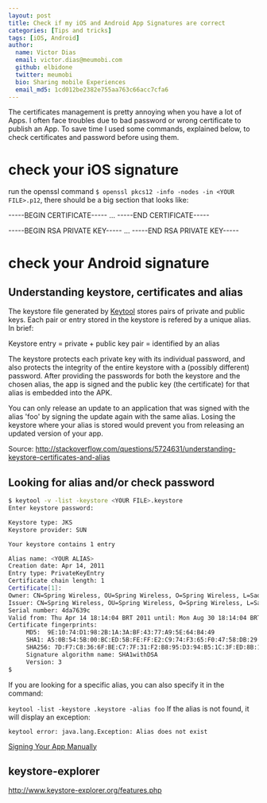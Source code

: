 ```yaml
---
layout: post
title: Check if my iOS and Android App Signatures are correct 
categories: [Tips and tricks]
tags: [iOS, Android]
author:
  name: Victor Dias
  email: victor.dias@meumobi.com
  github: elbidone
  twitter: meumobi
  bio: Sharing mobile Experiences
  email_md5: 1cd012be2382e755aa763c66acc7cfa6
---
```


The certificates management is pretty annoying when you have a lot of Apps. I often face troubles due to bad password or wrong certificate to publish an App. To save time I used some commands, explained below, to check certificates and password before using them.

# check your iOS signature
run the openssl command `$ openssl pkcs12 -info -nodes -in <YOUR FILE>.p12`, there should be a big section that looks like:

-----BEGIN CERTIFICATE-----
...
-----END CERTIFICATE-----

-----BEGIN RSA PRIVATE KEY-----
...
-----END RSA PRIVATE KEY-----

# check your Android signature
## Understanding keystore, certificates and alias
The keystore file generated by [Keytool](http://docs.oracle.com/javase/1.5.0/docs/tooldocs/solaris/keytool.html) stores pairs of private and public keys. Each pair or entry stored in the keystore is refered by a unique alias. In brief:

Keystore entry = private + public key pair = identified by an alias

The keystore protects each private key with its individual password, and also protects the integrity of the entire keystore with a (possibly different) password.
After providing the passwords for both the keystore and the chosen alias, the app is signed and the public key (the certificate) for that alias is embedded into the APK.

You can only release an update to an application that was signed with the alias 'foo' by signing the update again with the same alias. Losing the keystore where your alias is stored would prevent you from releasing an updated version of your app.

Source: http://stackoverflow.com/questions/5724631/understanding-keystore-certificates-and-alias

## Looking for alias and/or check password
```bash
$ keytool -v -list -keystore <YOUR FILE>.keystore
Enter keystore password:  

Keystore type: JKS
Keystore provider: SUN

Your keystore contains 1 entry

Alias name: <YOUR ALIAS>
Creation date: Apr 14, 2011
Entry type: PrivateKeyEntry
Certificate chain length: 1
Certificate[1]:
Owner: CN=Spring Wireless, OU=Spring Wireless, O=Spring Wireless, L=Sao Paulo, ST=SP, C=BR
Issuer: CN=Spring Wireless, OU=Spring Wireless, O=Spring Wireless, L=Sao Paulo, ST=SP, C=BR
Serial number: 4da7639c
Valid from: Thu Apr 14 18:14:04 BRT 2011 until: Mon Aug 30 18:14:04 BRT 2038
Certificate fingerprints:
	 MD5:  9E:10:74:D1:98:2B:1A:3A:BF:43:77:A9:5E:64:B4:49
	 SHA1: A5:0B:54:5B:00:BC:ED:5B:FE:FF:E2:C9:74:F3:65:F0:47:58:DB:29
	 SHA256: 7D:F7:C8:36:6F:BE:C7:7F:31:F2:B8:95:D3:94:B5:1C:3F:ED:8B:1A:40:A0:AD:18:E4:F9:10:E4:1B:8C:1E:0F
	 Signature algorithm name: SHA1withDSA
	 Version: 3
$
```

If you are looking for a specific alias, you can also specify it in the command:

`keytool -list -keystore .keystore -alias foo`
If the alias is not found, it will display an exception:

`keytool error: java.lang.Exception: Alias does not exist`

[Signing Your App Manually](http://developer.android.com/intl/pt-br/tools/publishing/app-signing.html#signing-manually)

## keystore-explorer
http://www.keystore-explorer.org/features.php